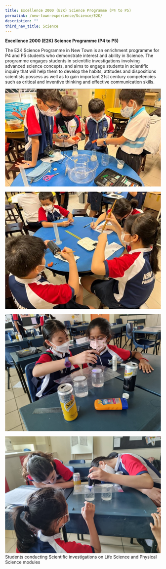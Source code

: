 ```yaml
---
title: Excellence 2000 (E2K) Science Programme (P4 to P5)
permalink: /new-town-experience/Science/E2K/
description: ""
third_nav_title: Science
---
```

**Excellence 2000 (E2K) Science Programme (P4 to P5)**

The E2K Science Programme in New Town is an enrichment programme for P4 and P5 students who demonstrate interest and ability in Science. The programme engages students in scientific investigations involving advanced science concepts, and aims to engage students in scientific inquiry that will help them to develop the habits, attitudes and dispositions scientists possess as well as to gain important 21st century competencies such as critical and inventive thinking and effective communication skills.

![](/images/Science/E2K1.jpeg)

![](/images/Science/E2K2.jpeg)

![](/images/Science/E2K3.jpeg)

![](/images/Science/E2K4.jpeg)
Students conducting Scientific investigations on Life Science and Physical Science modules


